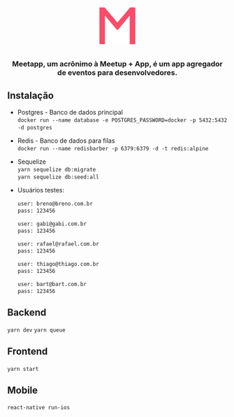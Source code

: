 <h1 align="center">

![](.github/assets/logo.png)

</h1>

<h3 align="center">
  Meetapp, um acrônimo à Meetup + App, é um app agregador de eventos para desenvolvedores.
</h3>

## **Instalação**

- Postgres - Banco de dados principal  
  `docker run --name database -e POSTGRES_PASSWORD=docker -p 5432:5432 -d postgres`

- Redis - Banco de dados para filas  
  `docker run --name redisbarber -p 6379:6379 -d -t redis:alpine`

- Sequelize  
  `yarn sequelize db:migrate`  
  `yarn sequelize db:seed:all`

- Usuários testes:

  ```
  user: breno@breno.com.br
  pass: 123456
  ```

  ```
  user: gabi@gabi.com.br
  pass: 123456
  ```

  ```
  user: rafael@rafael.com.br
  pass: 123456
  ```

  ```
  user: thiago@thiago.com.br
  pass: 123456
  ```

  ```
  user: bart@bart.com.br
  pass: 123456
  ```

## **Backend**

`yarn dev`
`yarn queue`

## **Frontend**

`yarn start`

## **Mobile**

`react-native run-ios`
